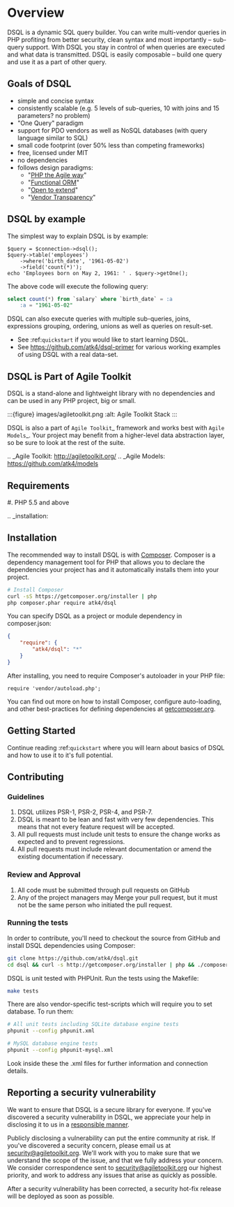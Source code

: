 # Overview

DSQL is a dynamic SQL query builder. You can write multi-vendor queries in PHP
profiting from better security, clean syntax and most importantly – sub-query
support. With DSQL you stay in control of when queries are executed and what
data is transmitted. DSQL is easily composable – build one query and use it as
a part of other query.

## Goals of DSQL

- simple and concise syntax
- consistently scalable (e.g. 5 levels of sub-queries, 10 with joins and 15
  parameters? no problem)
- "One Query" paradigm
- support for PDO vendors as well as NoSQL databases (with query language
  similar to SQL)
- small code footprint (over 50% less than competing frameworks)
- free, licensed under MIT
- no dependencies
- follows design paradigms:
  - "[PHP the Agile way](https://github.com/atk4/dsql/wiki/PHP-the-Agile-way)"
  - "[Functional ORM](https://github.com/atk4/dsql/wiki/Functional-ORM)"
  - "[Open to extend](https://github.com/atk4/dsql/wiki/Open-to-Extend)"
  - "[Vendor Transparency](https://github.com/atk4/dsql/wiki/Vendor-Transparency)"

## DSQL by example

The simplest way to explain DSQL is by example:

```
$query = $connection->dsql();
$query->table('employees')
    ->where('birth_date', '1961-05-02')
    ->field('count(*)');
echo 'Employees born on May 2, 1961: ' . $query->getOne();
```

The above code will execute the following query:

```sql
select count(*) from `salary` where `birth_date` = :a
    :a = "1961-05-02"
```

DSQL can also execute queries with multiple sub-queries, joins, expressions
grouping, ordering, unions as well as queries on result-set.

- See :ref:`quickstart` if you would like to start learning DSQL.
- See https://github.com/atk4/dsql-primer for various working
  examples of using DSQL with a real data-set.

## DSQL is Part of Agile Toolkit

DSQL is a stand-alone and lightweight library with no dependencies and can be
used in any PHP project, big or small.

:::{figure} images/agiletoolkit.png
:alt: Agile Toolkit Stack
:::

DSQL is also a part of `Agile Toolkit`_ framework and works best with
`Agile Models`_. Your project may benefit from a higher-level data abstraction
layer, so be sure to look at the rest of the suite.

.. _Agile Toolkit: http://agiletoolkit.org/
.. _Agile Models: https://github.com/atk4/models

## Requirements

#. PHP 5.5 and above

.. _installation:

## Installation

The recommended way to install DSQL is with
[Composer](http://getcomposer.org). Composer is a dependency management tool
for PHP that allows you to declare the dependencies your project has and it
automatically installs them into your project.

```bash
# Install Composer
curl -sS https://getcomposer.org/installer | php
php composer.phar require atk4/dsql
```

You can specify DSQL as a project or module dependency in composer.json:

```json
{
    "require": {
        "atk4/dsql": "*"
    }
}
```

After installing, you need to require Composer's autoloader in your PHP file:

```
require 'vendor/autoload.php';
```

You can find out more on how to install Composer, configure auto-loading, and
other best-practices for defining dependencies at
[getcomposer.org](http://getcomposer.org).

## Getting Started

Continue reading :ref:`quickstart` where you will learn about basics of DSQL
and how to use it to it's full potential.

## Contributing

### Guidelines

1. DSQL utilizes PSR-1, PSR-2, PSR-4, and PSR-7.
2. DSQL is meant to be lean and fast with very few dependencies. This means
   that not every feature request will be accepted.
3. All pull requests must include unit tests to ensure the change works as
   expected and to prevent regressions.
4. All pull requests must include relevant documentation or amend the existing
   documentation if necessary.

### Review and Approval

1. All code must be submitted through pull requests on GitHub
2. Any of the project managers may Merge your pull request, but it must not be
   the same person who initiated the pull request.

### Running the tests

In order to contribute, you'll need to checkout the source from GitHub and
install DSQL dependencies using Composer:

```bash
git clone https://github.com/atk4/dsql.git
cd dsql && curl -s http://getcomposer.org/installer | php && ./composer.phar install --dev
```

DSQL is unit tested with PHPUnit. Run the tests using the Makefile:

```bash
make tests
```

There are also vendor-specific test-scripts which will require you to
set database. To run them:

```bash
# All unit tests including SQLite database engine tests
phpunit --config phpunit.xml

# MySQL database engine tests
phpunit --config phpunit-mysql.xml
```

Look inside these the .xml files for further information and connection details.

## Reporting a security vulnerability

We want to ensure that DSQL is a secure library for everyone. If you've
discovered a security vulnerability in DSQL, we appreciate your help in
disclosing it to us in a [responsible manner](http://en.wikipedia.org/wiki/Responsible_disclosure).

Publicly disclosing a vulnerability can put the entire community at risk. If
you've discovered a security concern, please email us at
security@agiletoolkit.org. We'll work with you to make sure that we understand
the scope of the issue, and that we fully address your concern. We consider
correspondence sent to security@agiletoolkit.org our highest priority, and work
to address any issues that arise as quickly as possible.

After a security vulnerability has been corrected, a security hot-fix release
will be deployed as soon as possible.
